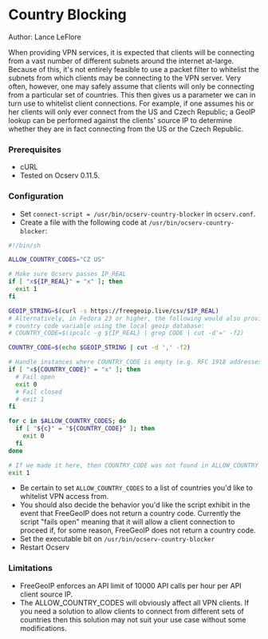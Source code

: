 # Country Blocking

Author: Lance LeFlore

When providing VPN services, it is expected that clients will be connecting from a vast number of different subnets around the internet at-large. Because of this, it's not entirely feasible to use a packet filter to whitelist the subnets from which clients may be connecting to the VPN server. Very often, however, one may safely assume that clients will only be connecting from a particular set of countries. This then gives us a parameter we can in turn use to whitelist client connections. For example, if one assumes his or her clients will only ever connect from the US and Czech Republic; a GeoIP lookup can be performed against the clients' source IP to determine whether they are in fact connecting from the US or the Czech Republic.

### Prerequisites

- cURL
- Tested on Ocserv 0.11.5.

### Configuration
- Set ```connect-script = /usr/bin/ocserv-country-blocker``` in ```ocserv.conf```.
- Create a file with the following code at ```/usr/bin/ocserv-country-blocker```:

``` sh
#!/bin/sh

ALLOW_COUNTRY_CODES="CZ US"

# Make sure Ocserv passes IP_REAL
if [ "x${IP_REAL}" = "x" ]; then
  exit 1
fi

GEOIP_STRING=$(curl -s https://freegeoip.live/csv/$IP_REAL)
# Alternatively, in Fedora 23 or higher, the following would also provide the 
# country code variable using the local geoip database:
# COUNTRY_CODE=$(ipcalc -g ${IP_REAL} | grep CODE | cut -d'=' -f2)

COUNTRY_CODE=$(echo $GEOIP_STRING | cut -d ',' -f2)

# Handle instances where COUNTRY_CODE is empty (e.g. RFC 1918 addresses)
if [ "x${COUNTRY_CODE}" = "x" ]; then
  # Fail open
  exit 0
  # Fail closed
  # exit 1
fi

for c in $ALLOW_COUNTRY_CODES; do
  if [ "${c}" = "${COUNTRY_CODE}" ]; then
    exit 0
  fi
done

# If we made it here, then COUNTRY_CODE was not found in ALLOW_COUNTRY_CODES
exit 1
```

- Be certain to set ```ALLOW_COUNTRY_CODES``` to a list of countries you'd like to whitelist VPN access from.
- You should also decide the behavior you'd like the script exhibit in the event that FreeGeoIP does not return a country code. Currently the script "fails open" meaning that it will allow a client connection to proceed if, for some reason, FreeGeoIP does not return a country code.
- Set the executable bit on ```/usr/bin/ocserv-country-blocker```
- Restart Ocserv

### Limitations
- FreeGeoIP enforces an API limit of 10000 API calls per hour per API client source IP.
- The ALLOW_COUNTRY_CODES will obviously affect all VPN clients. If you need a solution to allow clients to connect from different sets of countries then this solution may not suit your use case without some modifications.
